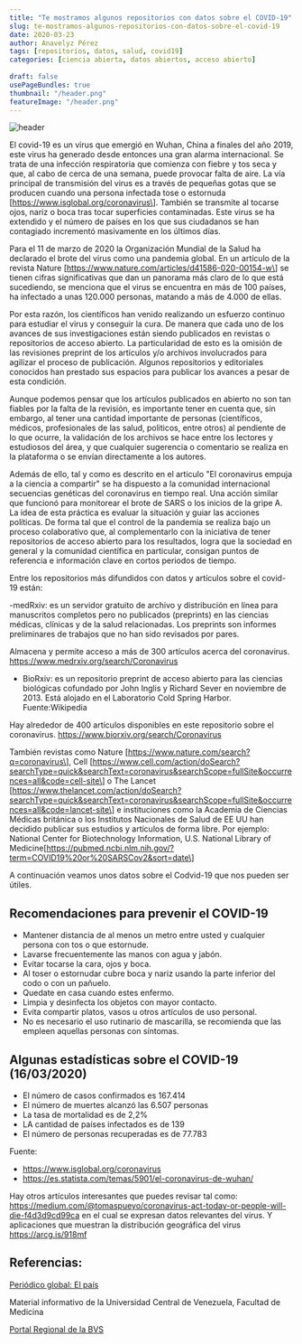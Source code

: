 ```yaml
---
title: "Te mostramos algunos repositorios con datos sobre el COVID-19"
slug: te-mostramos-algunos-repositorios-con-datos-sobre-el-covid-19
date: 2020-03-23
author: Anavelyz Pérez
tags: [repositorios, datos, salud, covid19]
categories: [ciencia abierta, datos abiertos, acceso abierto]
 
draft: false
usePageBundles: true
thumbnail: "/header.png"
featureImage: "/header.png"
---
```



<!-- # Te mostramos algunos repositorios con datos sobre el COVID-19 -->

![header](../../../images/blog/te-mostramos-algunos-repositorios-con-datos-sobre-el-covid-19/header.png)

El covid-19 es un virus que emergió en Wuhan, China a finales del año 2019, este
virus ha generado desde entonces una gran alarma internacional. Se trata de una
infección respiratoria que comienza con fiebre y tos seca y que, al cabo de
cerca de una semana, puede provocar falta de aire. La vía principal de
transmisión del virus es a través de pequeñas gotas que se
producen cuando una persona infectada tose o estornuda
\[https://www.isglobal.org/coronavirus\]. También se transmite al tocarse ojos,
nariz o boca tras tocar superficies contaminadas.  Este virus se ha extendido y
el número de países en los que sus ciudadanos se han contagiado incrementó
masivamente en los últimos días.

<!-- TEASER_END -->

Para el 11 de marzo de 2020 la Organización Mundial de la Salud ha declarado el
brote del virus como una pandemia global. En un artículo de la revista Nature
\[https://www.nature.com/articles/d41586-020-00154-w\] se tienen cifras
significativas que dan un panorama más claro de lo que está sucediendo, se
menciona que el virus se encuentra en más de 100 países, ha infectado a unas
120.000 personas, matando a más de 4.000 de ellas.

Por esta razón, los científicos han venido realizando un esfuerzo continuo para
estudiar el virus y conseguir la cura. De manera que cada uno de los avances de
sus investigaciones están siendo publicados en revistas o repositorios de acceso abierto. La
particularidad de esto es la omisión de las revisiones preprint de los artículos
y/o archivos involucrados para agilizar el proceso de publicación. Algunos
repositorios y editoriales conocidos han prestado sus espacios para publicar los
avances a pesar de esta condición.

Aunque podemos pensar que los artículos publicados en abierto no son tan fiables por la falta de
la revisión, es importante tener en cuenta que, sin embargo, al tener una cantidad importante de personas
(científicos, médicos, profesionales de las salud, politicos, entre otros) al
pendiente de lo que ocurre, la validación de los archivos se hace entre los
lectores y estudiosos del área, y que cualquier sugerencia o comentario se realiza en
la plataforma o se envían directamente a los autores.

Además de ello, tal y como es descrito en el articulo "El coronavirus empuja a
la ciencia a compartir" se ha dispuesto a la comunidad internacional secuencias
genéticas del coronavirus en tiempo real. Una acción similar que funcionó para
monitorear el brote de SARS o los inicios de la gripe A. La idea de esta práctica es
evaluar la situación y guiar las acciones políticas. De forma tal que el control
de la pandemia se realiza bajo un proceso colaborativo que, al complementarlo
con la iniciativa de tener repositorios de acceso abierto para los resultados, logra que la sociedad
en general y la comunidad científica en particular, consigan puntos de referencia e información
clave en cortos periodos de tiempo.

Entre los repositorios más difundidos con datos y artículos sobre el
covid-19 están:

-medRxiv: es un servidor gratuito de archivo y distribución en línea para
manuscritos completos pero no publicados (preprints) en las ciencias médicas,
clínicas y de la salud relacionadas. Los preprints son informes preliminares de
trabajos que no han sido revisados por pares.

Almacena y permite acceso a más de 300 artículos acerca del coronavirus.
https://www.medrxiv.org/search/Coronavirus

- BioRxiv: es un repositorio preprint de acceso abierto para las ciencias
  biológicas cofundado por John Inglis y Richard Sever en noviembre de 2013.
  Está alojado en el Laboratorio Cold Spring Harbor. Fuente:Wikipedia

Hay alrededor de 400 artículos disponibles en este repositorio sobre el
coronavirus. https://www.biorxiv.org/search/Coronavirus

También revistas como Nature \[https://www.nature.com/search?q=coronavirus\], Cell
\[https://www.cell.com/action/doSearch?searchType=quick&searchText=coronavirus&searchScope=fullSite&occurrences=all&code=cell-site\]
o The Lancet
\[https://www.thelancet.com/action/doSearch?searchType=quick&searchText=coronavirus&searchScope=fullSite&occurrences=all&code=lancet-site\]
e instituciones como la Academia de Ciencias Médicas británica o los Institutos
Nacionales de Salud de EE UU han decidido publicar sus estudios y artículos de
forma libre. Por ejemplo: National Center for Biotechnology Information, U.S.
National Library of
Medicine\[https://pubmed.ncbi.nlm.nih.gov/?term=COVID19%20or%20SARSCov2&sort=date\]

A continuación veamos unos datos sobre el Codvid-19 que nos pueden ser útiles.

## Recomendaciones para prevenir el COVID-19

- Mantener distancia de al menos un metro entre usted y cualquier persona con
  tos o que estornude.
- Lavarse frecuentemente las manos con agua y jabón.
- Evitar tocarse la cara, ojos y boca.
- Al toser o estornudar cubre boca y nariz usando la parte inferior del codo o
  con un pañuelo.
- Quedate en casa cuando estes enfermo.
- Limpia y desinfecta los objetos con mayor contacto.
- Evita compartir platos, vasos u otros artículos de uso personal.
- No es necesario el uso rutinario de mascarilla, se recomienda que las empleen
  aquellas personas con síntomas.

## Algunas estadísticas sobre el COVID-19 (16/03/2020)

- El número de casos confirmados es 167.414
- El número de muertes alcanzó las 6.507 personas
- La tasa de mortalidad es de 2,2%
- LA cantidad de países infectados es de 139
- El número de personas recuperadas es de 77.783

Fuente:

- https://www.isglobal.org/coronavirus
- https://es.statista.com/temas/5901/el-coronavirus-de-wuhan/

Hay otros artículos interesantes que puedes revisar tal como:
https://medium.com/@tomaspueyo/coronavirus-act-today-or-people-will-die-f4d3d9cd99ca
en el cual se expresan datos relevantes del virus. Y aplicaciones que muestran
la distribución geográfica del virus https://arcg.is/918mf

## Referencias:

[Periódico global: El país](https://elpais.com/)

Material informativo de la Universidad Central de Venezuela, Facultad de Medicina

[Portal Regional de la BVS](https://bvsalud.org/vitrinas/es/post_vitrines/nuevo_coronavirus/)
